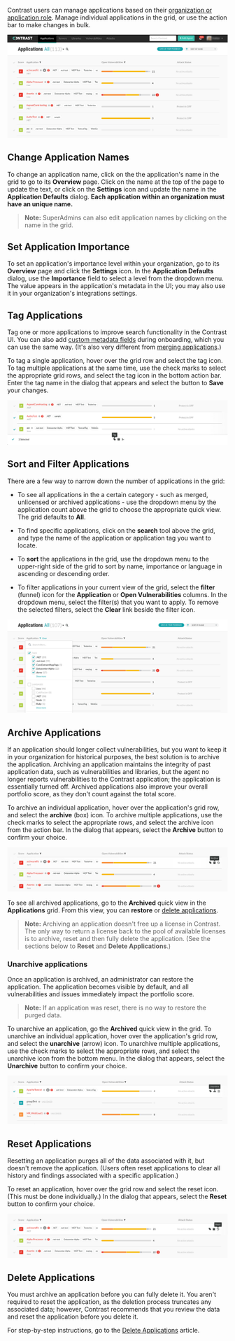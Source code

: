 <!--
title: "Managing Applications"
description: "Overview of the core operations for an application from the action bar"
tags: "user ui application manage archiving restoring resetting deleting"
-->

Contrast users can manage applications based on their [organization or application role](admin-manageorgsroleperm.html#roles). Manage individual applications in the grid, or use the action bar to make changes in bulk.

<a href="assets/images/Applications-grid.png" rel="lightbox" title="See all of your applications in the grid"><img class="thumbnail" src="assets/images/Applications-grid.png"/></a>

## Change Application Names 

To change an application name, click on the the application's name in the grid to go to its **Overview** page. Click on the name at the top of the page to update the text, or click on the **Settings** icon and update the name in the **Application Defaults** dialog. **Each application within an organization must have an unique name.** 

> **Note:** SuperAdmins can also edit application names by clicking on the name in the grid. 

## Set Application Importance

To set an application's importance level within your organization, go to its **Overview** page and click the **Settings** icon. In the **Application Defaults** dialog, use the **Importance** field to select a level from the dropdown menu. The value appears in the application's metadata in the UI; you may also use it in your organization's integrations settings. 

## Tag Applications

Tag one or more applications to improve search functionality in the Contrast UI. You can also add [custom metadata fields](admin-orgsettings.html#app-defaults) during onboarding, which you can use the same way. (It's also very different from [merging applications](user-appsmanage.html#merge).)

To tag a single application, hover over the grid row and select the tag icon. To tag multiple applications at the same time, use the check marks to select the appropriate grid rows, and select the tag icon in the bottom action bar. Enter the tag name in the dialog that appears and select the button to **Save** your changes.

<a href="assets/images/Tag-applications-grid.png" rel="lightbox" title="Tag applications in the grid"><img class="thumbnail" src="assets/images/Tag-applications-grid.png"/></a>

## Sort and Filter Applications 

There are a few way to narrow down the number of applications in the grid: 

* To see all applications in the a certain category - such as merged, unlicensed or archived applications - use the dropdown menu by the application count above the grid to choose the appropriate quick view. The grid defaults to **All**. 

* To find specific applications, click on the **search** tool above the grid, and type the name of the application or application tag you want to locate. 

* To **sort** the applications in the grid, use the dropdown menu to the upper-right side of the grid to sort by name, importance or language in ascending or descending order. 

* To filter applications in your current view of the grid, select the **filter** (funnel) icon for the **Application** or **Open Vulnerabilities** columns. In the dropdown menu, select the filter(s) that you want to apply. To remove the selected filters, select the **Clear** link beside the filter icon. 

<a href="assets/images/Filter-applications-grid.png" rel="lightbox" title="Filter applications in the grid"><img class="thumbnail" src="assets/images/Filter-applications-grid.png"/></a>

## Archive Applications

If an application should longer collect vulnerabilities, but you want to keep it in your organization for historical purposes, the best solution is to archive the application. Archiving an application maintains the integrity of past application data, such as vulnerabilities and libraries, but the agent no longer reports vulnerabilities to the Contrast application; the application is essentially turned off. Archived applications also improve your overall portfolio score, as they don't count against the total score. 

To archive an individual application, hover over the application's grid row, and select the **archive** (box) icon. To archive multiple applications, use the check marks to select the appropriate rows, and select the archive icon from the action bar. In the dialog that appears, select the **Archive** button to confirm your choice. 

<a href="assets/images/Archive-applications-grid.png" rel="lightbox" title="Archive applications in the grid"><img class="thumbnail" src="assets/images/Archive-applications-grid.png"/></a>

To see all archived applications, go to the **Archived** quick view in the **Applications** grid. From this view, you can **restore** or [delete applications](user-appsmanage.html#delete). 

> **Note:** Archiving an application doesn't free up a license in Contrast. The only way to return a license back to the pool of available licenses is to archive, reset and then fully delete the application. (See the sections below to **Reset** and **Delete Applications**.)

### Unarchive applications 

Once an application is archived, an administrator can restore the application. The application becomes visible by default, and all vulnerabilities and issues immediately impact the portfolio score.

> **Note:** If an application was reset, there is no way to restore the purged data. 

To unarchive an application, go the **Archived** quick view in the grid. To unarchive an individual application, hover over the application's grid row, and select the **unarchive** (arrow) icon. To unarchive multiple applications, use the check marks to select the appropriate rows, and select the unarchive icon from the bottom menu. In the dialog that appears, select the **Unarchive** button to confirm your choice. 

<a href="assets/images/Unarchive-applications-grid.png" rel="lightbox" title="Unarchive archived applications in the grid"><img class="thumbnail" src="assets/images/Unarchive-applications-grid.png"/></a>

## Reset Applications

Resetting an application purges all of the data associated with it, but doesn't remove the application. (Users often reset applications to clear all history and findings associated with a specific application.)

To reset an application, hover over the grid row and select the reset icon. (This must be done individually.) In the dialog that appears, select the **Reset** button to confirm your choice. 

<a href="assets/images/Reset-applications-grid.png" rel="lightbox" title="Reset an application in the grid"><img class="thumbnail" src="assets/images/Reset-applications-grid.png"/></a>

## Delete Applications 

You must archive an application before you can fully delete it. You aren't required to reset the application, as the deletion process truncates any associated data; however, Contrast recommends that you review the data and reset the application before you delete it. 

For step-by-step instructions, go to the [Delete Applications](user-appsmanage.html#delete) article. 



